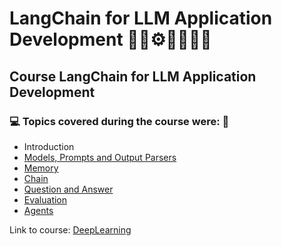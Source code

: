 # LangChain for LLM Application Development 🤖🎲⚙️🤯👨🏻‍💻
## Course LangChain for LLM Application Development
### 💻 Topics covered during the course were: 🚀

- Introduction
- [Models, Prompts and Output Parsers](https://github.com/romulovieira777/Langchain_for_LLM_Application_Development/tree/main/01_Models_Prompts_and_Output_Parsers)
- [Memory](https://github.com/romulovieira777/Langchain_for_LLM_Application_Development/tree/main/02_Memory)
- [Chain](https://github.com/romulovieira777/Langchain_for_LLM_Application_Development/tree/main/03_Chain)
- [Question and Answer](https://github.com/romulovieira777/Langchain_for_LLM_Application_Development/tree/main/04_Question_and_Answer)
- [Evaluation](https://github.com/romulovieira777/Langchain_for_LLM_Application_Development/tree/main/05_Evaluation)
- [Agents]()

Link to course: [DeepLearning](https://www.deeplearning.ai/short-courses/langchain-for-llm-application-development/)